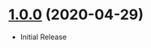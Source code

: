 <a name="1.0.0"></a>
# [1.0.0](https://github.com/flextype-plugins/icon) (2020-04-29)
* Initial Release
